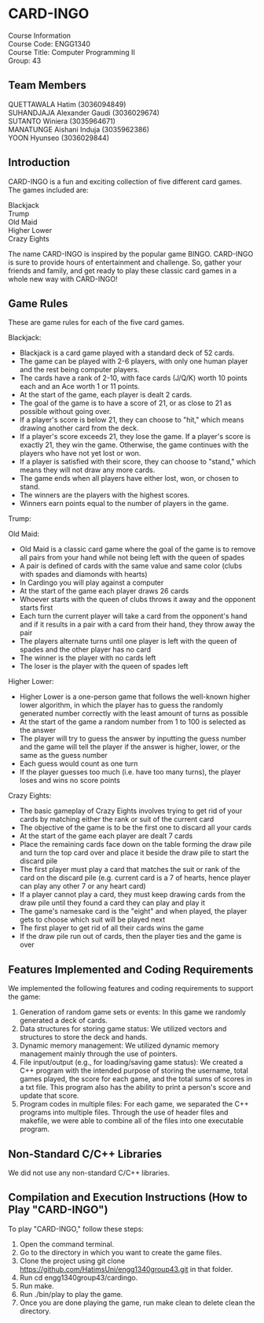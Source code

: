 # CARD-INGO

Course Information\
Course Code: ENGG1340\
Course Title: Computer Programming II\
Group: 43

## Team Members
QUETTAWALA Hatim (3036094849)\
SUHANDJAJA Alexander Gaudi (3036029674)\
SUTANTO Winiera (3035964671)\
MANATUNGE Aishani Induja (3035962386)\
YOON Hyunseo (3036029844)

## Introduction
CARD-INGO is a fun and exciting collection of five different card games. The games included are:

Blackjack\
Trump\
Old Maid\
Higher Lower\
Crazy Eights

The name CARD-INGO is inspired by the popular game BINGO. CARD-INGO is sure to provide hours of entertainment and challenge. So, gather your friends and family, and get ready to play these classic card games in a whole new way with CARD-INGO!

## Game Rules
These are game rules for each of the five card games.

Blackjack:
* Blackjack is a card game played with a standard deck of 52 cards.
* The game can be played with 2-6 players, with only one human player and the rest being computer players. 
* The cards have a rank of 2-10, with face cards (J/Q/K) worth 10 points each and an Ace worth 1 or 11 points.
* At the start of the game, each player is dealt 2 cards.
* The goal of the game is to have a score of 21, or as close to 21 as possible without going over.
* If a player's score is below 21, they can choose to "hit," which means drawing another card from the deck.
* If a player's score exceeds 21, they lose the game. If a player's score is exactly 21, they win the game. Otherwise, the game continues with the players who have not yet lost or won.
* If a player is satisfied with their score, they can choose to "stand," which means they will not draw any more cards.
* The game ends when all players have either lost, won, or chosen to stand.
* The winners are the players with the highest scores.
* Winners earn points equal to the number of players in the game.

Trump:

Old Maid:
* Old Maid is a classic card game where the goal of the game is to remove all pairs from your hand while not being left with the queen of spades
* A pair is defined of cards with the same value and same color (clubs with spades and diamonds with hearts)
* In Cardingo you will play against a computer
* At the start of the game each player draws 26 cards
* Whoever starts with the queen of clubs throws it away and the opponent starts first
* Each turn the current player will take a card from the opponent's hand and if it results in a pair with a card from their hand, they throw away the pair
* The players alternate turns until one player is left with the queen of spades and the other player has no card
* The winner is the player with no cards left
* The loser is the player with the queen of spades left

Higher Lower:
- Higher Lower is a one-person game that follows the well-known higher lower algorithm, in which the player has to guess the randomly generated number correctly with the least amount of turns as possible
- At the start of the game a random number from 1 to 100 is selected as the answer
- The player will try to guess the answer by inputting the guess number and the game will tell the player if the answer is higher, lower, or the same as the guess number
- Each guess would count as one turn
- If the player guesses too much (i.e. have too many turns), the player loses and wins no score points

Crazy Eights:
- The basic gameplay of Crazy Eights involves trying to get rid of your cards by matching either the rank or suit of the current card
- The objective of the game is to be the first one to discard all your cards
- At the start of the game each player are dealt 7 cards
- Place the remaining cards face down on the table forming the draw pile and turn the top card over and place it beside the draw pile to start the discard pile
- The first player must play a card that matches the suit or rank of the card on the discard pile (e.g. current card is a 7 of hearts, hence player can play any other 7 or any heart card)
- If a player cannot play a card, they must keep drawing cards from the draw pile until they found a card they can play and play it
- The game's namesake card is the "eight" and when played, the player gets to choose which suit will be played next
- The first player to get rid of all their cards wins the game
- If the draw pile run out of cards, then the player ties and the game is over


## Features Implemented and Coding Requirements
We implemented the following features and coding requirements to support the game:

1. Generation of random game sets or events: In this game we randomly generated a deck of cards.
2. Data structures for storing game status: We utilized vectors and structures to store the deck and hands.
3. Dynamic memory management: We utilized dynamic memory management mainly through the use of pointers.
4. File input/output (e.g., for loading/saving game status): We created a C++ program with the intended purpose of storing the username, total games played, the score for each game, and the total sums of scores in a txt file. This program also has the ability to print a person's score and update that score.
5. Program codes in multiple files: For each game, we separated the C++ programs into multiple files. Through the use of header files and makefile, we were able to combine all of the files into one executable program.

## Non-Standard C/C++ Libraries
We did not use any non-standard C/C++ libraries.

##  Compilation and Execution Instructions (How to Play "CARD-INGO")
To play "CARD-INGO," follow these steps:

1. Open the command terminal.
2. Go to the directory in which you want to create the game files.
3. Clone the project using git clone https://github.com/HatimsUni/engg1340group43.git in that folder.
4. Run cd engg1340group43/cardingo.
5. Run make.
6. Run ./bin/play to play the game.
7. Once you are done playing the game, run make clean to delete clean the directory.
